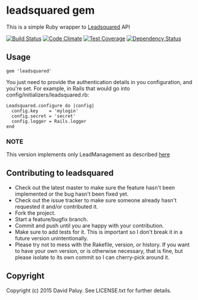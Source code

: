 # leadsquared gem

This is a simple Ruby wrapper to [Leadsquared](http://apidocs.leadsquared.com/) API

[![Build Status](https://secure.travis-ci.org/dpaluy/leadsquared.png)](http://travis-ci.org/dpaluy/leadsquared)
[![Code Climate](https://codeclimate.com/github/dpaluy/leadsquared/badges/gpa.svg)](https://codeclimate.com/github/dpaluy/leadsquared)
[![Test Coverage](https://codeclimate.com/github/dpaluy/leadsquared/badges/coverage.svg)](https://codeclimate.com/github/dpaluy/leadsquared/coverage)
[![Dependency Status](https://gemnasium.com/dpaluy/leadsquared.svg)](https://gemnasium.com/dpaluy/leadsquared)

## Usage

`gem 'leadsquared'`

You just need to provide the authentication details in you configuration, and you're set. For example, in Rails that would go into config/initializers/leadsquared.rb:

```
Leadsquared.configure do |config|
  config.key    = 'mylogin'
  config.secret = 'secret'
  config.logger = Rails.logger
end
```

### NOTE

This version implements only LeadManagement as described [here](http://apidocs.leadsquared.com/meta-data/)

## Contributing to leadsquared

* Check out the latest master to make sure the feature hasn't been implemented or the bug hasn't been fixed yet.
* Check out the issue tracker to make sure someone already hasn't requested it and/or contributed it.
* Fork the project.
* Start a feature/bugfix branch.
* Commit and push until you are happy with your contribution.
* Make sure to add tests for it. This is important so I don't break it in a future version unintentionally.
* Please try not to mess with the Rakefile, version, or history. If you want to have your own version, or is otherwise necessary, that is fine, but please isolate to its own commit so I can cherry-pick around it.

## Copyright

Copyright (c) 2015 David Paluy. See LICENSE.txt for further details.
